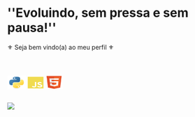 <!DOCTYPE html>
<head>
      <h1>''Evoluindo, sem pressa e sem pausa!'' </h1>
      </head>
                     ⚜️ Seja bem vindo(a) ao meu perfil ⚜️

#

<div style="display: inline_block"><br>
      <img align="center" alt="python" height="32" width="42" src="https://raw.githubusercontent.com/devicons/devicon/master/icons/python/python-original.svg">
      <img align="center" alt="javascript" height="27" width="37" src="https://raw.githubusercontent.com/devicons/devicon/master/icons/javascript/javascript-plain.svg">
      <img align="center" alt="html5" height="30" width="40" src="https://raw.githubusercontent.com/devicons/devicon/master/icons/html5/html5-original.svg">

##

<div>
  <a href="https://www.linkedin.com/in/obrunofelicio/" target="_blank"><img src="https://img.shields.io/badge/LinkedIn-%230077B5.svg?&style=flat-square&logo=linkedin&logoColor=white"></a>
      
      
  
  </div>
  
  
   

